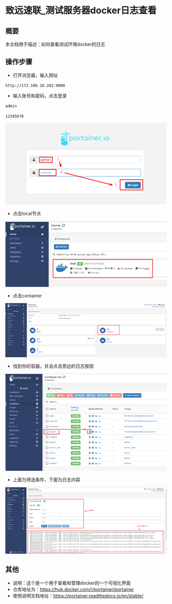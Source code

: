 # 致远速联_测试服务器docker日志查看

## 概要
本文档用于描述：如何查看测试环境docker的日志

## 操作步骤
- 打开浏览器，输入网址
```
http://172.100.10.202:9000
```

- 输入账号和密码，点击登录
```
admin

12345678
```  
![登录](1.png)

- 点击local节点

![local](2.png)

- 点击container

![container](3.png)

- 找到你的容器，并且点击旁边的日志按钮

![log](4.png)

- 上面为筛选条件，下面为日志内容

![log detail](5.png)

## 其他
- 说明：这个是一个用于查看和管理docker的一个可视化界面
- 仓库地址为：https://hub.docker.com/r/portainer/portainer
- 使用说明文档地址：https://portainer.readthedocs.io/en/stable/